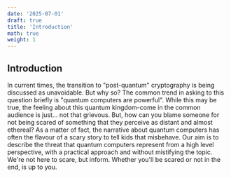 ```yaml
---
date: '2025-07-01'
draft: true
title: 'Introduction'
math: true
weight: 1
---
```



## Introduction

In current times, the transition to "post-quantum" cryptography is being discussed as unavoidable. But why so? The common trend in asking to this question briefly is "quantum computers are powerful". While this may be true, the feeling about this quantum kingdom-come in the common audience is just... not that grievous. But, how can you blame someone for not being scared of something that they perceive as distant and almost ethereal? As a matter of fact, the narrative about quantum computers has often the flavour of a scary story to tell kids that misbehave. Our aim is to describe the threat that quantum computers represent from a high level perspective, with a practical approach and without mistifying the topic. We're not here to scare, but inform. Whether you'll be scared or not in the end, is up to you. 